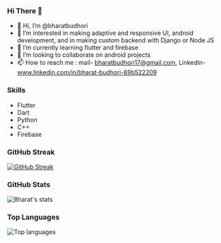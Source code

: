### Hi There 👋

- 👋 Hi, I’m @bharatbudhori
- 👀 I’m interested in making adaptive and responsive UI, android development, and in making custom backend with Django or Node JS
- 🌱 I’m currently learning flutter and firebase
- 💞️ I’m looking to collaborate on android projects
- 📫 How to reach me :  mail- bharatbudhori17@gmail.com,  LinkedIn- www.linkedin.com/in/bharat-budhori-89b522209 

                      

### Skills
- Flutter
- Dart
- Python
- C++
- Firebase

### GitHub Streak
[![GitHub Streak](https://github-readme-streak-stats.herokuapp.com/?user=bharatbudhori&theme=dark)](https://git.io/streak-stats)


### GitHub Stats
![Bharat's stats](https://github-readme-stats.vercel.app/api?username=bharatbudhori&count_private=true&show_icons=true&theme=radical)

### Top Languages
![Top languages](https://github-readme-stats.vercel.app/api/top-langs/?username=bharatbudhori&show_icons=true&theme=radical)





